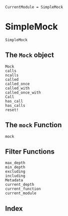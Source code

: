 ```@meta
CurrentModule = SimpleMock
```

# SimpleMock

```@docs
SimpleMock
```

## The `Mock` object

```@docs
Mock
calls
ncalls
called
called_once
called_with
called_once_with
Call
has_call
has_calls
reset!
```

## The `mock` Function

```@docs
mock
```

## Filter Functions

```@docs
max_depth
min_depth
excluding
including
Metadata
current_depth
current_function
current_module
```

## Index

```@index
```
